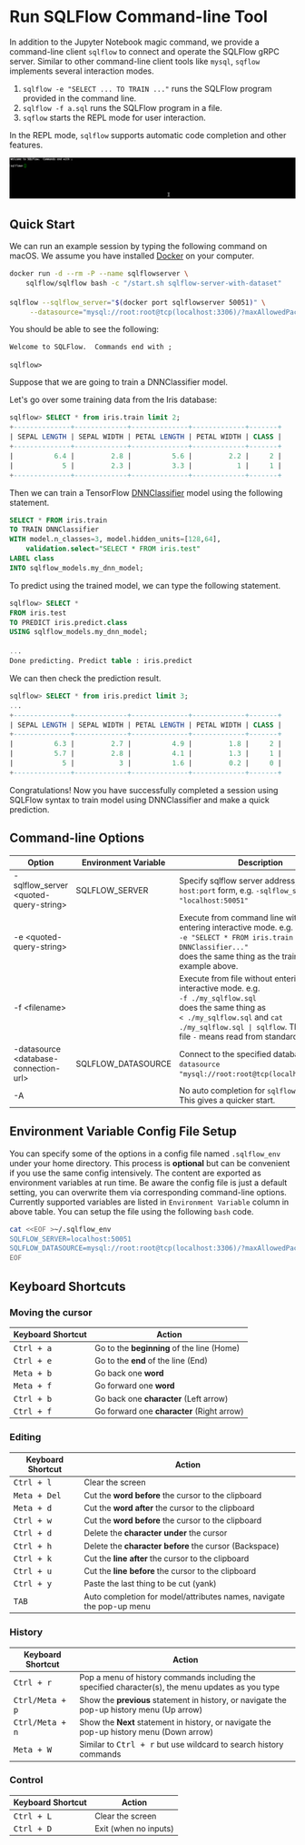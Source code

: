 # Run SQLFlow Command-line Tool

In addition to the Jupyter Notebook magic command, we provide a command-line client `sqlflow` to connect and operate the SQLFlow gRPC server. Similar to other command-line client tools like `mysql`, `sqflow` implements several interaction modes.

1. `sqlflow -e "SELECT ... TO TRAIN ..."` runs the SQLFlow program provided in the command line.
1. `sqlflow -f a.sql` runs the SQLFlow program in a file.
1. `sqflow` starts the REPL mode for user interaction.

In the REPL mode, `sqlflow` supports automatic code completion and other features.

![](figures/repl.gif)

## Quick Start

We can run an example session by typing the following command on macOS.  We assume you have installed [Docker](https://docs.docker.com/get-docker/) on your computer.

```bash
docker run -d --rm -P --name sqlflowserver \
    sqlflow/sqlflow bash -c "/start.sh sqlflow-server-with-dataset"

sqlflow --sqlflow_server="$(docker port sqlflowserver 50051)" \
     --datasource="mysql://root:root@tcp(localhost:3306)/?maxAllowedPacket=0"
```

You should be able to see the following:

```
Welcome to SQLFlow.  Commands end with ;

sqlflow>
```

Suppose that we are going to train a DNNClassifier model.

Let's go over some training data from the Iris database:

```sql
sqlflow> SELECT * from iris.train limit 2;
+--------------+-------------+--------------+-------------+-------+
| SEPAL LENGTH | SEPAL WIDTH | PETAL LENGTH | PETAL WIDTH | CLASS |
+--------------+-------------+--------------+-------------+-------+
|          6.4 |         2.8 |          5.6 |         2.2 |     2 |
|            5 |         2.3 |          3.3 |           1 |     1 |
+--------------+-------------+--------------+-------------+-------+
```

Then we can train a TensorFlow [DNNClassifier](https://www.tensorflow.org/api_docs/python/tf/estimator/DNNClassifier) model using the following statement.

```sql
SELECT * FROM iris.train
TO TRAIN DNNClassifier
WITH model.n_classes=3, model.hidden_units=[128,64],
    validation.select="SELECT * FROM iris.test"
LABEL class
INTO sqlflow_models.my_dnn_model;
```

To predict using the trained model, we can type the following statement.

```sql
sqlflow> SELECT *
FROM iris.test
TO PREDICT iris.predict.class
USING sqlflow_models.my_dnn_model;

...
Done predicting. Predict table : iris.predict
```

We can then check the prediction result.

```sql
sqlflow> SELECT * from iris.predict limit 3;
...
+--------------+-------------+--------------+-------------+-------+
| SEPAL LENGTH | SEPAL WIDTH | PETAL LENGTH | PETAL WIDTH | CLASS |
+--------------+-------------+--------------+-------------+-------+
|          6.3 |         2.7 |          4.9 |         1.8 |     2 |
|          5.7 |         2.8 |          4.1 |         1.3 |     1 |
|            5 |           3 |          1.6 |         0.2 |     0 |
+--------------+-------------+--------------+-------------+-------+
```

Congratulations! Now you have successfully completed a session using SQLFlow syntax to train model using DNNClassifier and make a quick prediction.

## Command-line Options

|             Option                      | Environment Variable   | Description |
|-----------------------------------------|------------------------|-------------|
| -sqlflow_server \<quoted-query-string\> |     SQLFLOW_SERVER     | Specify sqlflow server address, in `host:port` form, e.g. `-sqlflow_server "localhost:50051"` |
| -e \<quoted-query-string\>              |                        | Execute from command line without entering interactive mode. e.g. <br>`-e "SELECT * FROM iris.train TRAIN DNNClassifier..." `<br>does the same thing as the training example above.|
| -f \<filename\>                         |                        | Execute from file without entering interactive mode. e.g. <br>`-f ./my_sqlflow.sql`<br>does the same thing as<br>`< ./my_sqlflow.sql` and `cat ./my_sqlflow.sql \| sqlflow`. The special file `-` means read from standard input. |
| -datasource \<database-connection-url\> |   SQLFLOW_DATASOURCE   | Connect to the specified database. e.g. `-datasource "mysql://root:root@tcp(localhost:3306)/" ` |
| -A                                      |                        | No auto completion for `sqlflow_models`. This gives a quicker start. |

## Environment Variable Config File Setup
You can specify some of the options in a config file named `.sqlflow_env` under your home directory.  This process is **optional** but can be convenient if you use the same config intensively.  The content are exported as environment variables at run time. Be aware the config file is just a default setting, you can overwrite them via corresponding command-line options.  Currently supported variables are listed in `Environment Variable` column in above table. You can setup the file using the following `bash` code.  
```bash
cat <<EOF >~/.sqlflow_env
SQLFLOW_SERVER=localhost:50051
SQLFLOW_DATASOURCE=mysql://root:root@tcp(localhost:3306)/?maxAllowedPacket=0
EOF
```

## Keyboard Shortcuts

### Moving the cursor

|  Keyboard Shortcut  |                   Action                   |
|---------------------|--------------------------------------------|
| <kbd>Ctrl + a</kbd> | Go to the **beginning** of the line (Home) |
| <kbd>Ctrl + e</kbd> | Go to the **end** of the line (End)        |
| <kbd>Meta + b</kbd> | Go back one **word**                       |
| <kbd>Meta + f</kbd> | Go forward one **word**                    |
| <kbd>Ctrl + b</kbd> | Go back one **character** (Left arrow)     |
| <kbd>Ctrl + f</kbd> | Go forward one **character** (Right arrow) |

### Editing

| Keyboard Shortcut     |                        Action                                        |
|-----------------------|----------------------------------------------------------------------|
| <kbd>Ctrl + l</kbd>   | Clear the screen                                                     |
| <kbd>Meta + Del</kbd> | Cut the **word before** the cursor to the clipboard                  |
| <kbd>Meta + d</kbd>   | Cut the **word after** the cursor to the clipboard                   |
| <kbd>Ctrl + w</kbd>   | Cut the **word before** the cursor to the clipboard                  |
| <kbd>Ctrl + d</kbd>   | Delete the **character under** the cursor                            |
| <kbd>Ctrl + h</kbd>   | Delete the **character before** the cursor (Backspace)               |
| <kbd>Ctrl + k</kbd>   | Cut the **line after** the cursor to the clipboard                   |
| <kbd>Ctrl + u</kbd>   | Cut the **line before** the cursor to the clipboard                  |
| <kbd>Ctrl + y</kbd>   | Paste the last thing to be cut (yank)                                |
| <kbd>  TAB   </kbd>   | Auto completion for model/attributes names, navigate the pop-up menu |

### History

| Keyboard Shortcut        |                   Action                                                                          |
|--------------------------|---------------------------------------------------------------------------------------------------|
| <kbd>Ctrl + r</kbd>      | Pop a menu of history commands including the specified character(s), the menu updates as you type |
| <kbd>Ctrl/Meta + p</kbd> | Show the **previous** statement in history, or navigate the pop-up history menu (Up arrow)        |
| <kbd>Ctrl/Meta + n</kbd> | Show the **Next** statement in history, or navigate the pop-up history menu (Down arrow)          |
| <kbd>Meta + W</kbd>      | Similar to <kbd>Ctrl + r</kbd> but use wildcard to search history commands                        |

### Control

|  Keyboard Shortcut  |          Action       |
|---------------------|-----------------------|
| <kbd>Ctrl + L</kbd> | Clear the screen      |
| <kbd>Ctrl + D</kbd> | Exit (when no inputs) |
